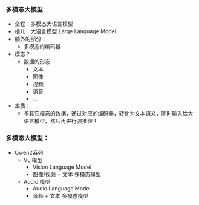 ### 多模态大模型
- 全程：多模态大语言模型
- 根儿：大语言模型 Large Language Model
- 额外的部分：
  - 多模态的编码器
- 模态？
  - 数据的形态
    - 文本
    - 图像
    - 视频
    - 语音
    - ...
- 本质：
  - 多其它模态的数据，通过对应的编码器，转化为文本语义，同时输入给大语言模型，然后再进行强推理！

### 多模态大模型：
- Qwen2系列
  - VL 模型
    - Vision Language Model
    - 图像/视频 + 文本 多模态模型
  - Audio 模型
    - Audio Language Model
    - 音频 + 文本 多模态模型
